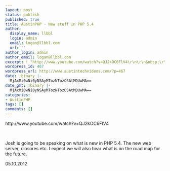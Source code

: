 ```yaml
---
layout: post
status: publish
published: true
title: AustinPHP - New stuff in PHP 5.4
author:
  display_name: llbbl
  login: admin
  email: logan@llbbl.com
  url: ''
author_login: admin
author_email: logan@llbbl.com
excerpt: ! "http://www.youtube.com/watch?v=QJ2kOC6FlV4\r\n\r\n&nbsp;\r\n\r\n"
wordpress_id: 467
wordpress_url: http://www.austintechvideos.com/?p=467
date: !binary |-
  MjAxMi0wNi0yNSAyMTozNTozOSAtMDUwMA==
date_gmt: !binary |-
  MjAxMi0wNi0yNSAyMTozNTozOSAtMDUwMA==
categories:
- AustinPHP
tags: []
comments: []
---
```

<p>http://www.youtube.com/watch?v=QJ2kOC6FlV4</p>
<p>&nbsp;</p>
<p><a id="more"></a><a id="more-467"></a></p>
<p>Josh is going to be speaking on what is new in PHP 5.4. The new web server, closures etc. I expect we will also hear what is on the road map for the future.</p>
<p>05.10.2012</p>
